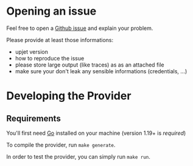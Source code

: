 # Opening an issue

Feel free to open a [Github issue](https://github.com/outscale/upjet-outscale/issues) and explain your problem.

Please provide at least those informations:
- upjet version
- how to reproduce the issue
- please store large output (like traces) as as an attached file
- make sure your don't leak any sensible informations (credentials, ...)

# Developing the Provider

## Requirements
You'll first need [Go](http://www.golang.org) installed on your machine (version 1.19+ is *required*)

To compile the provider, run `make generate`. 

In order to test the provider, you can simply run `make run`.

